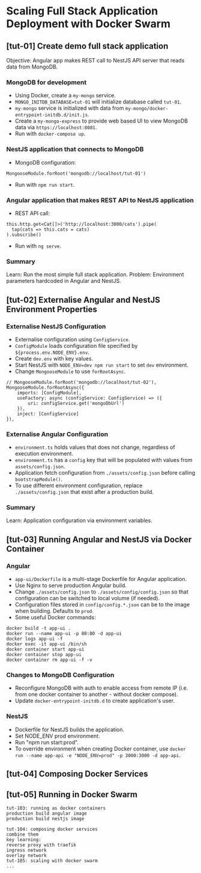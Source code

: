 # Scaling Full Stack Application Deployment with Docker Swarm

## [tut-01] Create demo full stack application

Objective: Angular app makes REST call to NestJS API server that reads data from MongoDB.

### MongoDB for development

- Using Docker, create a `my-mongo` service.
- `MONGO_INITDB_DATABASE=tut-01` will initialize database called `tut-01`.
- `my-mongo` service is initialized with data from `my-mongo/docker-entrypoint-initdb.d/init.js`.
- Create a `my-mongo-express` to provide web based UI to view MongoDB data via `https://localhost:8081`. 
- Run with `docker-compose up`.

### NestJS application that connects to MongoDB

- MongoDB configuration:
```
MongooseModule.forRoot('mongodb://localhost/tut-01')
```
- Run with `npm run start`.

### Angular application that makes REST API to NestJS application

- REST API call:
```
this.http.get<Cat[]>('http://localhost:3000/cats').pipe(
  tap(cats => this.cats = cats)
).subscribe()
```
- Run with `ng serve`.

### Summary

Learn: Run the most simple full stack application.
Problem: Environment parameters hardcoded in Angular and NestJS.

## [tut-02] Externalise Angular and NestJS Environment Properties

### Externalise NestJS Configuration
- Externalise configuration using `ConfigService`.
- `ConfigModule` loads configuration file specified by `${process.env.NODE_ENV}.env`.
- Create `dev.env` with key values.
- Start NestJS with `NODE_ENV=dev npm run start` to set `dev` environment.
- Change `MongooseModule` to use `forRootAsync`.

```
// MongooseModule.forRoot('mongodb://localhost/tut-02'),
MongooseModule.forRootAsync({
    imports: [ConfigModule],
    useFactory: async (configService: ConfigService) => ({
        uri: configService.get('mongoDbUrl')
    }),
    inject: [ConfigService]
}),
```

### Externalise Angular Configuration
- `environment.ts` holds values that does not change, regardless of execution environment.
- `environment.ts` has a `config` key that will be populated with values from `assets/config.json`.
- Application fetch configuration from `./assets/config.json` before calling `bootstrapModule()`.
- To use different environment configuration, replace `./assets/config.json` that exist after a production build.

### Summary

Learn: Application configuration via environment variables.

## [tut-03] Running Angular and NestJS via Docker Container

### Angular
- `app-ui/Dockerfile` is a multi-stage Dockerfile for Angular application.
- Use Nginx to serve production Angular build.
- Change `./assets/config.json` to `./assets/config/config.json` so that configuration can be switched to local volume (if needed).
- Configuration files stored in `config/config.*.json` can be to the image when building. Defaults to `prod`.
- Some useful Docker commands:
```
docker build -t app-ui .
docker run --name app-ui -p 80:80 -d app-ui
docker logs app-ui -f
docker exec -it app-ui /bin/sh
docker container start app-ui
docker container stop app-ui
docker container rm app-ui -f -v
```

### Changes to MongoDB Configuration

- Reconfigure MongoDB with auth to enable access from remote IP (i.e. from one docker container to another - without docker compose).
- Update `docker-entrypoint-initdb.d` to create application's user. 

### NestJS
- Dockerfile for NestJS builds the application.
- Set NODE_ENV prod environment.
- Run "npm run start:prod".
- To override environment when creating Docker container, use `docker run --name app-api -e "NODE_ENV=prod" -p 3000:3000 -d app-api`.

## [tut-04] Composing Docker Services

## [tut-05] Running in Docker Swarm



```
tut-103: running as docker containers
production build angular image
production build nestjs image

tut-104: composing docker services
combine them
key learning:
reverse proxy with traefik
ingress network
overlay network
tut-105: scaling with docker swarm
...
